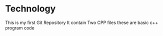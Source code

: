 # Technology
This is my first Git Repository
It contain Two CPP files
these are basic c++ program code
